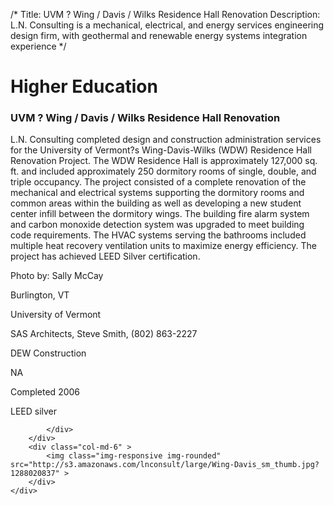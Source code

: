 /*
Title: UVM ? Wing / Davis / Wilks Residence Hall Renovation
Description: L.N. Consulting is a mechanical, electrical, and energy services engineering design firm, with geothermal and renewable energy systems integration experience
*/

# Higher Education

<div>
	<div class="row">
		<div class="col-md-6" >
			<div class="well" >
				<h3>UVM ? Wing / Davis / Wilks Residence Hall Renovation</h3>
				<p>
   
   L.N. Consulting completed design and construction administration services for the University of Vermont?s Wing-Davis-Wilks (WDW) Residence Hall Renovation Project. The WDW Residence Hall is approximately 127,000 sq. ft. and included approximately 250 dormitory rooms of single, double, and triple occupancy.  The project consisted of a complete renovation of the mechanical and electrical systems supporting the dormitory rooms and common areas within the building as well as developing a new student center infill between the dormitory wings.  The building fire alarm system and carbon monoxide detection system was upgraded to meet building code requirements.  The HVAC systems serving the bathrooms included multiple heat recovery ventilation units to maximize energy efficiency.  The project has achieved LEED Silver certification.

Photo by: Sally McCay
</p>
				<p>Burlington, VT</p>
				<p>University of Vermont</p>
				<p>SAS Architects, Steve Smith, (802) 863-2227</p>
				<p>DEW Construction</p>
				<p>NA</p>
				<p>Completed 2006</p>
				<p>LEED silver</p>
				
			</div>
		</div>
		<div class="col-md-6" >
			<img class="img-responsive img-rounded" src="http://s3.amazonaws.com/lnconsult/large/Wing-Davis_sm_thumb.jpg?1288020837" >
		</div>
	</div>
</div>